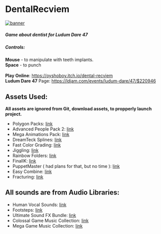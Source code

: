 # DentalRecviem
<a href="https://oyshoboy.itch.io/dental-recviem">![banner](https://i.imgur.com/RqHTic0.png)</a>

##### Game about dentist for Ludum Dare 47

##### <b>Controls:</b><br>
<b>Mouse</b> - to manipulate with teeth implants.<br>
<b>Space</b> - to punch<br>
<br>
<b>Play Online</b>: https://oyshoboy.itch.io/dental-recviem <br>
<b>Ludum Dare 47</b> Page: https://ldjam.com/events/ludum-dare/47/$220946 <br>

## Assets Used:
<b>All assets are ignored from Git, download assets, to propperly launch project.</b>
- Polygon Packs: [link](https://assetstore.unity.com/publishers/5217)
- Advanced People Pack 2: [link](https://assetstore.unity.com/packages/3d/characters/humanoids/humans/advanced-people-pack-2-170756)
- Mega Animations Pack: [link](https://assetstore.unity.com/packages/3d/animations/mega-animations-pack-bundle-162341)
- DreamTeck Splines: [link](https://assetstore.unity.com/packages/tools/utilities/dreamteck-splines-61926)
- Fast Color Grading: [link](https://assetstore.unity.com/packages/vfx/shaders/fullscreen-camera-effects/fast-color-grading-mobile-urp-vr-ar-lwrp-135153)
- Jiggling: [link](https://assetstore.unity.com/packages/vfx/shaders/fullscreen-camera-effects/fast-color-grading-mobile-urp-vr-ar-lwrp-135153?q=Jiggling&orderBy=1)
- Rainbow Folders: [link](https://assetstore.unity.com/packages/tools/utilities/rainbow-folders-2-143526)
- FinalIK: [link](https://assetstore.unity.com/packages/tools/animation/final-ik-14290)
- PuppetMaster ( had plans for that, but no time ): [link](https://assetstore.unity.com/packages/tools/physics/puppetmaster-48977)
- Easy Combine: [link](https://assetstore.unity.com/packages/tools/utilities/easy-combine-70059)
- Fracturing: [link](https://assetstore.unity.com/packages/tools/fracturing-destruction-9411)

## All sounds are from Audio Libraries:
- Human Vocal Sounds: [link](https://assetstore.unity.com/packages/audio/sound-fx/voices/human-vocal-sounds-154462)
- Footsteps: [link](https://assetstore.unity.com/packages/audio/sound-fx/foley/footsteps-sound-pack-165660)
- Ultimate Sound FX Bundle: [link](https://assetstore.unity.com/packages/audio/sound-fx/ultimate-sound-fx-bundle-151756)
- Colossal Game Music Collection: [link](https://assetstore.unity.com/packages/audio/music/orchestral/colossal-game-music-collection-88190)
- Mega Game Music Collection: [link](https://assetstore.unity.com/packages/audio/music/orchestral/mega-game-music-collection-54687)


